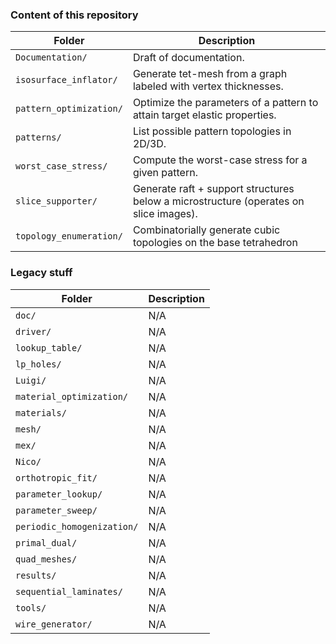<!-- MarkdownTOC autolink="true" bracket="round" depth=3 -->
<!-- /MarkdownTOC -->

### Content of this repository

| Folder | Description |
|--------|-------------|
| `Documentation/`        | Draft of documentation. |
| `isosurface_inflator/`  | Generate tet-mesh from a graph labeled with vertex thicknesses. |
| `pattern_optimization/` | Optimize the parameters of a pattern to attain target elastic properties. |
| `patterns/`             | List possible pattern topologies in 2D/3D. |
| `worst_case_stress/`    | Compute the worst-case stress for a given pattern. |
| `slice_supporter/`      | Generate raft + support structures below a microstructure (operates on slice images). |
| `topology_enumeration/` | Combinatorially generate cubic topologies on the base tetrahedron |

### Legacy stuff

| Folder | Description |
|--------|-------------|
| `doc/`                     | N/A |
| `driver/`                  | N/A |
| `lookup_table/`            | N/A |
| `lp_holes/`                | N/A |
| `Luigi/`                   | N/A |
| `material_optimization/`   | N/A |
| `materials/`               | N/A |
| `mesh/`                    | N/A |
| `mex/`                     | N/A |
| `Nico/`                    | N/A |
| `orthotropic_fit/`         | N/A |
| `parameter_lookup/`        | N/A |
| `parameter_sweep/`         | N/A |
| `periodic_homogenization/` | N/A |
| `primal_dual/`             | N/A |
| `quad_meshes/`             | N/A |
| `results/`                 | N/A |
| `sequential_laminates/`    | N/A |
| `tools/`                   | N/A |
| `wire_generator/`          | N/A |
